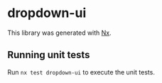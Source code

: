 # dropdown-ui

This library was generated with [Nx](https://nx.dev).

## Running unit tests

Run `nx test dropdown-ui` to execute the unit tests.
